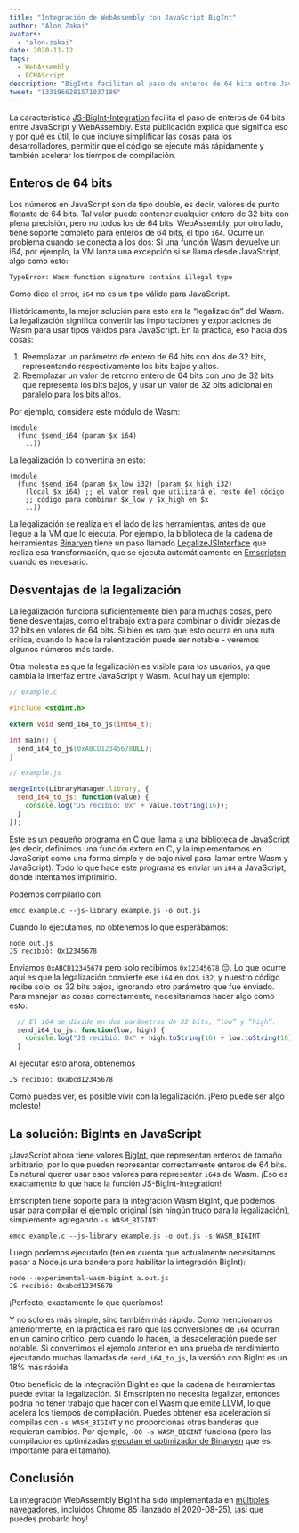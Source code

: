 ```yaml
---
title: "Integración de WebAssembly con JavaScript BigInt"
author: "Alon Zakai"
avatars:
  - "alon-zakai"
date: 2020-11-12
tags:
  - WebAssembly
  - ECMAScript
description: "BigInts facilitan el paso de enteros de 64 bits entre JavaScript y WebAssembly. Esta publicación explica qué significa eso y por qué es útil, lo que incluye simplificar las cosas para los desarrolladores, permitir que el código se ejecute más rápidamente y también acelerar los tiempos de compilación."
tweet: "1331966281571037186"
---
```

La característica [JS-BigInt-Integration](https://github.com/WebAssembly/JS-BigInt-integration) facilita el paso de enteros de 64 bits entre JavaScript y WebAssembly. Esta publicación explica qué significa eso y por qué es útil, lo que incluye simplificar las cosas para los desarrolladores, permitir que el código se ejecute más rápidamente y también acelerar los tiempos de compilación.

<!--truncate-->
## Enteros de 64 bits

Los números en JavaScript son de tipo double, es decir, valores de punto flotante de 64 bits. Tal valor puede contener cualquier entero de 32 bits con plena precisión, pero no todos los de 64 bits. WebAssembly, por otro lado, tiene soporte completo para enteros de 64 bits, el tipo `i64`. Ocurre un problema cuando se conecta a los dos: Si una función Wasm devuelve un i64, por ejemplo, la VM lanza una excepción si se llama desde JavaScript, algo como esto:

```
TypeError: Wasm function signature contains illegal type
```

Como dice el error, `i64` no es un tipo válido para JavaScript.

Históricamente, la mejor solución para esto era la “legalización” del Wasm. La legalización significa convertir las importaciones y exportaciones de Wasm para usar tipos válidos para JavaScript. En la práctica, eso hacía dos cosas:

1. Reemplazar un parámetro de entero de 64 bits con dos de 32 bits, representando respectivamente los bits bajos y altos.
2. Reemplazar un valor de retorno entero de 64 bits con uno de 32 bits que representa los bits bajos, y usar un valor de 32 bits adicional en paralelo para los bits altos.

Por ejemplo, considera este módulo de Wasm:

```wasm
(module
  (func $send_i64 (param $x i64)
    ..))
```

La legalización lo convertiría en esto:

```wasm
(module
  (func $send_i64 (param $x_low i32) (param $x_high i32)
    (local $x i64) ;; el valor real que utilizará el resto del código
    ;; código para combinar $x_low y $x_high en $x
    ..))
```

La legalización se realiza en el lado de las herramientas, antes de que llegue a la VM que lo ejecuta. Por ejemplo, la biblioteca de la cadena de herramientas [Binaryen](https://github.com/WebAssembly/binaryen) tiene un paso llamado [LegalizeJSInterface](https://github.com/WebAssembly/binaryen/blob/fd7e53fe0ae99bd27179cb35d537e4ce5ec1fe11/src/passes/LegalizeJSInterface.cpp) que realiza esa transformación, que se ejecuta automáticamente en [Emscripten](https://emscripten.org/) cuando es necesario.

## Desventajas de la legalización

La legalización funciona suficientemente bien para muchas cosas, pero tiene desventajas, como el trabajo extra para combinar o dividir piezas de 32 bits en valores de 64 bits. Si bien es raro que esto ocurra en una ruta crítica, cuando lo hace la ralentización puede ser notable - veremos algunos números más tarde.

Otra molestia es que la legalización es visible para los usuarios, ya que cambia la interfaz entre JavaScript y Wasm. Aquí hay un ejemplo:

```c
// example.c

#include <stdint.h>

extern void send_i64_to_js(int64_t);

int main() {
  send_i64_to_js(0xABCD12345678ULL);
}
```

```javascript
// example.js

mergeInto(LibraryManager.library, {
  send_i64_to_js: function(value) {
    console.log("JS recibió: 0x" + value.toString(16));
  }
});
```

Este es un pequeño programa en C que llama a una [biblioteca de JavaScript](https://emscripten.org/docs/porting/connecting_cpp_and_javascript/Interacting-with-code.html#implement-c-in-javascript) (es decir, definimos una función extern en C, y la implementamos en JavaScript como una forma simple y de bajo nivel para llamar entre Wasm y JavaScript). Todo lo que hace este programa es enviar un `i64` a JavaScript, donde intentamos imprimirlo.

Podemos compilarlo con

```
emcc example.c --js-library example.js -o out.js
```

Cuando lo ejecutamos, no obtenemos lo que esperábamos:

```
node out.js
JS recibió: 0x12345678
```

Enviamos `0xABCD12345678` pero solo recibimos `0x12345678` 😔. Lo que ocurre aquí es que la legalización convierte ese `i64` en dos `i32`, y nuestro código recibe solo los 32 bits bajos, ignorando otro parámetro que fue enviado. Para manejar las cosas correctamente, necesitaríamos hacer algo como esto:

```javascript
  // El i64 se divide en dos parámetros de 32 bits, “low” y “high”.
  send_i64_to_js: function(low, high) {
    console.log("JS recibió: 0x" + high.toString(16) + low.toString(16));
  }
```

Al ejecutar esto ahora, obtenemos

```
JS recibió: 0xabcd12345678
```

Como puedes ver, es posible vivir con la legalización. ¡Pero puede ser algo molesto!

## La solución: BigInts en JavaScript

¡JavaScript ahora tiene valores [BigInt](/features/bigint), que representan enteros de tamaño arbitrario, por lo que pueden representar correctamente enteros de 64 bits. Es natural querer usar esos valores para representar `i64`s de Wasm. ¡Eso es exactamente lo que hace la función JS-BigInt-Integration!

Emscripten tiene soporte para la integración Wasm BigInt, que podemos usar para compilar el ejemplo original (sin ningún truco para la legalización), simplemente agregando `-s WASM_BIGINT`:

```
emcc example.c --js-library example.js -o out.js -s WASM_BIGINT
```

Luego podemos ejecutarlo (ten en cuenta que actualmente necesitamos pasar a Node.js una bandera para habilitar la integración BigInt):

```
node --experimental-wasm-bigint a.out.js
JS recibió: 0xabcd12345678
```

¡Perfecto, exactamente lo que queríamos!

Y no solo es más simple, sino también más rápido. Como mencionamos anteriormente, en la práctica es raro que las conversiones de `i64` ocurran en un camino crítico, pero cuando lo hacen, la desaceleración puede ser notable. Si convertimos el ejemplo anterior en una prueba de rendimiento ejecutando muchas llamadas de `send_i64_to_js`, la versión con BigInt es un 18% más rápida.

Otro beneficio de la integración BigInt es que la cadena de herramientas puede evitar la legalización. Si Emscripten no necesita legalizar, entonces podría no tener trabajo que hacer con el Wasm que emite LLVM, lo que acelera los tiempos de compilación. Puedes obtener esa aceleración si compilas con `-s WASM_BIGINT` y no proporcionas otras banderas que requieran cambios. Por ejemplo, `-O0 -s WASM_BIGINT` funciona (pero las compilaciones optimizadas [ejecutan el optimizador de Binaryen](https://emscripten.org/docs/optimizing/Optimizing-Code.html#link-times) que es importante para el tamaño).

## Conclusión

La integración WebAssembly BigInt ha sido implementada en [múltiples navegadores](https://webassembly.org/roadmap/), incluidos Chrome 85 (lanzado el 2020-08-25), ¡así que puedes probarlo hoy!
